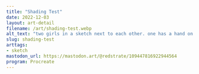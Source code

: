 ```yaml
---
title: "Shading Test"
date: 2022-12-03
layout: art-detail
filename: /art/shading-test.webp
alt_text: "two girls in a sketch next to each other. one has a hand on their hip and the other is being looked down upon"
slug: shading-test
arttags:
- sketch
mastodon_url: https://mastodon.art/@redstrate/109447816922944564
program: Procreate
---
```

